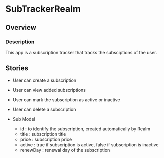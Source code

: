 # SubTrackerRealm

## Overview

### Description
This app is a subscription tracker that tracks the subsciptions of the user.

## Stories

- User can create a subscription

- User can view added subscriptions

- User can mark the subscription as active or inactive

- User can delete a subscription

- Sub Model
  - id : to identify the subscription, created automatically by Realm
  - title : subscription title
  - price : subscription price
  - active : true if subscription is active, false if subscription is inactive
  - renewDay : renewal day of the subscription
